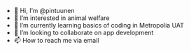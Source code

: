 - 👋 Hi, I’m @pintuunen
- 👀 I’m interested in animal welfare
- 🌱 I’m currently learning basics of coding in Metropolia UAT
- 💞️ I’m looking to collaborate on app development 
- 📫 How to reach me via email 

<!---
pintuunen/pintuunen is a ✨ special ✨ repository because its `README.md` (this file) appears on your GitHub profile.
You can click the Preview link to take a look at your changes.
--->

